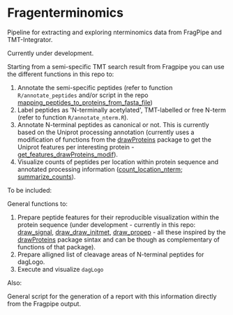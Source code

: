 # Fragenterminomics

Pipeline for extracting and exploring nterminomics data from FragPipe and TMT-Integrator.

Currently under development.

Starting from a semi-specific TMT search result from Fragpipe you can use the different functions in this repo to:

1. Annotate the semi-specific peptides (refer to function `R/annotate_peptides` and/or script in the repo [mapping_peptides_to_proteins_from_fasta_file](https://github.com/MiguelCos/mapping_peptides_to_proteins_from_fasta_file))
2. Label peptides as 'N-terminally acetylated', TMT-labelled or free N-term (refer to function `R/annotate_nterm.R`).
3. Annotate N-terminal peptides as canonical or not. This is currently based on the Uniprot processing annotation (currently uses a modification of functions from the [drawProteins](https://github.com/brennanpincardiff/drawProteins) package to get the Uniprot features per interesting protein - [get_features_drawProteins_modif](https://github.com/MiguelCos/fragenterminomics/blob/main/R/get_features_drawProteins_modif.R)).
5. Visualize counts of peptides per location within protein sequence and annotated processing information ([count_location_nterm](https://github.com/MiguelCos/fragenterminomics/blob/main/R/count_location_nterm.R); [summarize_counts](https://github.com/MiguelCos/fragenterminomics/blob/main/R/summarize_counts.R)).

To be included:

General functions to:

1. Prepare peptide features for their reproducible visualization within the protein sequence (under development - currently in this repo: [draw_signal](https://github.com/MiguelCos/fragenterminomics/blob/main/R/draw_signal.R), [draw_draw_initmet](https://github.com/MiguelCos/fragenterminomics/blob/main/R/draw_initmet.R), [draw_propep](https://github.com/MiguelCos/fragenterminomics/blob/main/R/draw_propep.R) - all these inspired by the [drawProteins](https://github.com/brennanpincardiff/drawProteins) package sintax and can be though as complementary of functions of that package).
2. Prepare alligned list of cleavage areas of N-terminal peptides for dagLogo.
3. Execute and visualize `dagLogo`

Also:

General script for the generation of a report with this information directly from the Fragpipe output.



